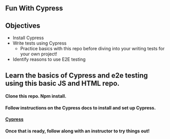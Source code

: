 ## Fun With Cypress
## Objectives
- Install Cypress
- Write tests using Cypress
  - Practice basics with this repo before diving into your writing tests for your own project!
- Identify reasons to use E2E testing

## Learn the basics of Cypress and e2e testing using this basic JS and HTML repo.

#### Clone this repo. Npm install. 

#### Follow instructions on the Cypress docs to install and set up Cypress.
#### [Cypress](https://docs.cypress.io/guides/getting-started/installing-cypress.html#Adding-npm-scripts)

#### Once that is ready, follow along with an instructor to try things out!
